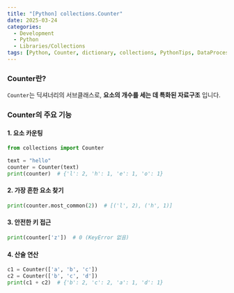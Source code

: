 ```yaml
---
title: "[Python] collections.Counter" 
date: 2025-03-24
categories: 
  - Development
  - Python
  - Libraries/Collections
tags: [Python, Counter, dictionary, collections, PythonTips, DataProcessing]
---
```


### Counter란?
`Counter`는 딕셔너리의 서브클래스로, **요소의 개수를 세는 데 특화된 자료구조** 입니다.

### Counter의 주요 기능

#### 1. 요소 카운팅
```python
from collections import Counter

text = "hello"
counter = Counter(text)
print(counter)  # {'l': 2, 'h': 1, 'e': 1, 'o': 1}
```

#### 2. 가장 흔한 요소 찾기
```python
print(counter.most_common(2))  # [('l', 2), ('h', 1)]
```

#### 3. 안전한 키 접근
```python
print(counter['z'])  # 0 (KeyError 없음)
```

#### 4. 산술 연산
```python
c1 = Counter(['a', 'b', 'c'])
c2 = Counter(['b', 'c', 'd'])
print(c1 + c2)  # {'b': 2, 'c': 2, 'a': 1, 'd': 1}
```
